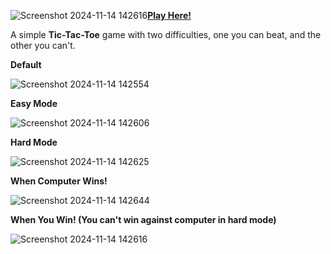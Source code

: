 ![Screenshot 2024-11-14 142616](https://github.com/user-attachments/assets/7346edd0-48ea-4e57-9af1-4994b1bddfdb)[**Play Here!**](https://tic-tac-toe-kappa-flax.vercel.app/)

A simple **Tic-Tac-Toe** game with two difficulties, one you can beat, and the other you can't.

**Default**

![Screenshot 2024-11-14 142554](https://github.com/user-attachments/assets/56df8b3e-eed7-472a-b679-59ba52695fea)

**Easy Mode**

![Screenshot 2024-11-14 142606](https://github.com/user-attachments/assets/3f057d11-bfe0-44ae-97f1-ade50d580b36)

**Hard Mode**

![Screenshot 2024-11-14 142625](https://github.com/user-attachments/assets/d1eba89a-91b6-46c1-85d6-7761a851066a)

**When Computer Wins!**

![Screenshot 2024-11-14 142644](https://github.com/user-attachments/assets/42448788-caa1-42ce-ae7c-c4849ce2f732)

**When You Win! (You can't win against computer in hard mode)**

![Screenshot 2024-11-14 142616](https://github.com/user-attachments/assets/7798f1c1-c821-4fe0-af71-c369f073850b)


